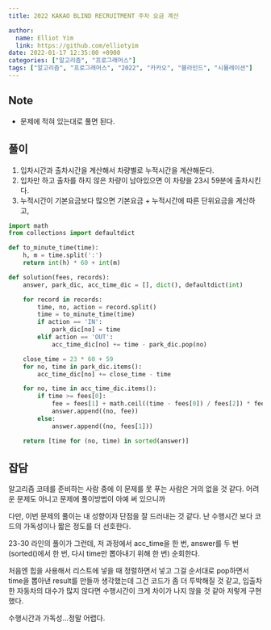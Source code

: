 ```yaml
---
title: 2022 KAKAO BLIND RECRUITMENT 주차 요금 계산

author:
  name: Elliot Yim
  link: https://github.com/elliotyim
date: 2022-01-17 12:35:00 +0900
categories: ["알고리즘", "프로그래머스"]
tags: ["알고리즘", "프로그래머스", "2022", "카카오", "블라인드", "시뮬레이션"]
---
```


## Note

- 문제에 적혀 있는대로 풀면 된다.

## 풀이

1. 입차시간과 출차시간을 계산해서 차량별로 누적시간을 계산해둔다.
2. 입차만 하고 출차를 하지 않은 차량이 남아있으면 이 차량을 23시 59분에 출차시킨다.
3. 누적시간이 기본요금보다 많으면 기본요금 + 누적시간에 따른 단위요금을 계산하고,

```python
import math
from collections import defaultdict

def to_minute_time(time):
    h, m = time.split(':')
    return int(h) * 60 + int(m)

def solution(fees, records):
    answer, park_dic, acc_time_dic = [], dict(), defaultdict(int)

    for record in records:
        time, no, action = record.split()
        time = to_minute_time(time)
        if action == 'IN':
            park_dic[no] = time
        elif action == 'OUT':
            acc_time_dic[no] += time - park_dic.pop(no)

    close_time = 23 * 60 + 59
    for no, time in park_dic.items():
        acc_time_dic[no] += close_time - time

    for no, time in acc_time_dic.items():
        if time >= fees[0]:
            fee = fees[1] + math.ceil((time - fees[0]) / fees[2]) * fees[3]
            answer.append((no, fee))
        else:
            answer.append((no, fees[1]))

    return [time for (no, time) in sorted(answer)]
```

## 잡담

알고리즘 코테를 준비하는 사람 중에 이 문제를 못 푸는 사람은 거의 없을 것 같다. 어려운 문제도 아니고 문제에 풀이방법이 아예 써 있으니까

다만, 이번 문제의 풀이는 내 성향이자 단점을 잘 드러내는 것 같다. 난 수행시간 보다 코드의 가독성이나 짧은 정도를 더 선호한다.

23-30 라인의 풀이가 그런데, 저 과정에서 acc_time을 한 번, answer를 두 번(sorted()에서 한 번, 다시 time만 뽑아내기 위해 한 번) 순회한다.

처음엔 힙을 사용해서 리스트에 넣을 때 정렬하면서 넣고 그걸 순서대로 pop하면서 time을 뽑아낸 result를 만들까 생각했는데 그건 코드가 좀 더 투박해질 것 같고, 입출차 한 자동차의 대수가 많지 않다면 수행시간이 크게 차이가 나지 않을 것 같아 저렇게 구현했다.

수행시간과 가독성...정말 어렵다.
